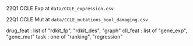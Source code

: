 22Q1 CCLE Exp at `data/CCLE_expression.csv`

22Q1 CCLE Mut at `data/CCLE_mutations_bool_damaging.csv`

drug_feat : list of "rdkit_fp", "rdkit_des", "graph"
cll_feat : list of "gene_exp", "gene_mut"
task : one of "ranking", "regression"
